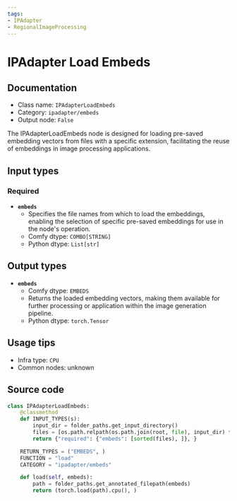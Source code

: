 ```yaml
---
tags:
- IPAdapter
- RegionalImageProcessing
---
```


# IPAdapter Load Embeds
## Documentation
- Class name: `IPAdapterLoadEmbeds`
- Category: `ipadapter/embeds`
- Output node: `False`

The IPAdapterLoadEmbeds node is designed for loading pre-saved embedding vectors from files with a specific extension, facilitating the reuse of embeddings in image processing applications.
## Input types
### Required
- **`embeds`**
    - Specifies the file names from which to load the embeddings, enabling the selection of specific pre-saved embeddings for use in the node's operation.
    - Comfy dtype: `COMBO[STRING]`
    - Python dtype: `List[str]`
## Output types
- **`embeds`**
    - Comfy dtype: `EMBEDS`
    - Returns the loaded embedding vectors, making them available for further processing or application within the image generation pipeline.
    - Python dtype: `torch.Tensor`
## Usage tips
- Infra type: `CPU`
- Common nodes: unknown


## Source code
```python
class IPAdapterLoadEmbeds:
    @classmethod
    def INPUT_TYPES(s):
        input_dir = folder_paths.get_input_directory()
        files = [os.path.relpath(os.path.join(root, file), input_dir) for root, dirs, files in os.walk(input_dir) for file in files if file.endswith('.ipadpt')]
        return {"required": {"embeds": [sorted(files), ]}, }

    RETURN_TYPES = ("EMBEDS", )
    FUNCTION = "load"
    CATEGORY = "ipadapter/embeds"

    def load(self, embeds):
        path = folder_paths.get_annotated_filepath(embeds)
        return (torch.load(path).cpu(), )

```
